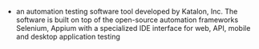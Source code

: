 - an automation testing software tool developed by Katalon, Inc. The software is built on top of the open-source automation frameworks Selenium, Appium with a specialized IDE interface for web, API, mobile and desktop application testing